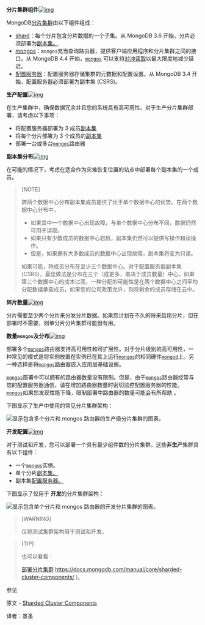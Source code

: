 **分片集群组件**[![img](https://www.mongodb.com/docs/manual/assets/link.svg)](https://www.mongodb.com/docs/manual/core/sharded-cluster-components/#sharded-cluster-components)

MongoDB[分片集群](https://www.mongodb.com/docs/manual/reference/glossary/#std-term-sharded-cluster)由以下组件组成：

- [shard](https://www.mongodb.com/docs/manual/core/sharded-cluster-shards/)：每个分片包含分片数据的一个子集。从 MongoDB 3.6 开始，分片必须部署为[副本集。](https://www.mongodb.com/docs/manual/reference/glossary/#std-term-replica-set)
- [mongos](https://www.mongodb.com/docs/manual/core/sharded-cluster-query-router/)：`mongos`充当查询路由器，提供客户端应用程序和分片集群之间的接口。从 MongoDB 4.4 开始，[`mongos`](https://www.mongodb.com/docs/manual/reference/program/mongos/#mongodb-binary-bin.mongos) 可以支持[对冲读取](https://www.mongodb.com/docs/manual/core/sharded-cluster-query-router/#std-label-mongos-hedged-reads)以最大限度地减少延迟。
- [配置服务器](https://www.mongodb.com/docs/manual/core/sharded-cluster-config-servers/)：配置服务器存储集群的元数据和配置设置。从 MongoDB 3.4 开始，配置服务器必须部署为副本集 (CSRS)。

**生产配置**[![img](https://www.mongodb.com/docs/manual/assets/link.svg)](https://www.mongodb.com/docs/manual/core/sharded-cluster-components/#production-configuration)

在生产集群中，确保数据冗余并且您的系统具有高可用性。对于生产分片集群部署，请考虑以下事项：

- 将配置服务器部署为 3 成员[副本集](https://www.mongodb.com/docs/manual/reference/glossary/#std-term-replica-set)
- 将每个分片部署为 3 个成员的[副本集](https://www.mongodb.com/docs/manual/reference/glossary/#std-term-replica-set)
- 部署一台或多台[`mongos`](https://www.mongodb.com/docs/manual/reference/program/mongos/#mongodb-binary-bin.mongos)路由器

**副本集分布**[![img](https://www.mongodb.com/docs/manual/assets/link.svg)](https://www.mongodb.com/docs/manual/core/sharded-cluster-components/#replica-set-distribution)

在可能的情况下，考虑在适合作为灾难恢复位置的站点中部署每个副本集的一个成员。

>[NOTE]
>
>跨两个数据中心分布副本集成员提供了优于单个数据中心的优势。在两个数据中心分布中，
>
>- 如果其中一个数据中心出现故障，与单个数据中心分布不同，数据仍然可用于读取。
>- 如果只有少数成员的数据中心宕机，副本集仍然可以提供写操作和读操作。
>- 但是，如果拥有大多数成员的数据中心出现故障，副本集将变为只读。
>
>如果可能，将成员分布在至少三个数据中心。对于配置服务器副本集 (CSRS)，最佳做法是分布在三个（或更多，取决于成员数量）中心。如果第三个数据中心的成本过高，一种分配的可能性是在两个数据中心之间平均分配数据承载成员，如果您的公司政策允许，则将剩余的成员存储在云中。

**碎片数量**[![img](https://www.mongodb.com/docs/manual/assets/link.svg)](https://www.mongodb.com/docs/manual/core/sharded-cluster-components/#number-of-shards)

分片需要至少两个分片来分发分片数据。如果您计划在不久的将来启用分片，但在部署时不需要，则单分片分片集群可能很有用。

**数量`mongos`及分布**[![img](https://www.mongodb.com/docs/manual/assets/link.svg)](https://www.mongodb.com/docs/manual/core/sharded-cluster-components/#number-of-mongos-and-distribution)

部署多个[`mongos`](https://www.mongodb.com/docs/manual/reference/program/mongos/#mongodb-binary-bin.mongos)路由器支持高可用性和可扩展性。对于分片级别的高可用性，一种常见的模式是将实例放置在实例已在其上运行[`mongos`](https://www.mongodb.com/docs/manual/reference/program/mongos/#mongodb-binary-bin.mongos)的相同硬件[`mongod`](https://www.mongodb.com/docs/manual/reference/program/mongod/#mongodb-binary-bin.mongod)上。另一种选择是将[`mongos`](https://www.mongodb.com/docs/manual/reference/program/mongos/#mongodb-binary-bin.mongos)路由器嵌入应用层基础设施。

[`mongos`](https://www.mongodb.com/docs/manual/reference/program/mongos/#mongodb-binary-bin.mongos)部署中可以拥有的路由器数量没有限制。但是，由于[`mongos`](https://www.mongodb.com/docs/manual/reference/program/mongos/#mongodb-binary-bin.mongos)路由器经常与您的配置服务器通信，请在增加路由器数量时密切监控配置服务器的性能。[`mongos`](https://www.mongodb.com/docs/manual/reference/program/mongos/#mongodb-binary-bin.mongos)如果您发现性能下降，限制部署中路由器的数量可能会有所帮助 。

下图显示了生产中使用的常见分片集群架构：

![显示包含多个分片和 mongos 路由器的生产级分片集群的图表。](https://www.mongodb.com/docs/manual/images/sharded-cluster-production-architecture.png)

**开发配置**[![img](https://www.mongodb.com/docs/manual/assets/link.svg)](https://www.mongodb.com/docs/manual/core/sharded-cluster-components/#development-configuration)

对于测试和开发，您可以部署一个具有最少组件数的分片集群。这些**非生产**集群具有以下组件：

- 一个[`mongos`](https://www.mongodb.com/docs/manual/reference/program/mongos/#mongodb-binary-bin.mongos)实例。
- 单个分片[副本集。](https://www.mongodb.com/docs/manual/reference/glossary/#std-term-replica-set)
- 副本集[配置服务器。](https://www.mongodb.com/docs/manual/core/sharded-cluster-config-servers/#std-label-sharding-config-server)

下图显示了仅用于 **开发**的分片集群架构：

![显示包含单个分片和 mongos 路由器的开发分片集群的图表。](https://www.mongodb.com/docs/manual/images/sharded-cluster-test-architecture.png)



>[WARNING]
>
>仅将测试集群架构用于测试和开发。

>[TIP]
>
>也可以看看：
>
>[部署分片集群](https://www.mongodb.com/docs/manual/tutorial/deploy-shard-cluster/)  https://docs.mongodb.com/manual/core/sharded-cluster-components/  )。

 参见

原文 - [Sharded Cluster Components]( https://docs.mongodb.com/manual/core/sharded-cluster-components/ )

译者：景圣
